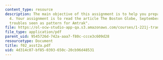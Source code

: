 ```yaml
---
content_type: resource
description: The main objective of this assignment is to help you prepare for Lecture
  4. Your assignment is to read the article The Boston Globe, September 2002, "Acela
  troubles seen as pattern for Amtrak".
file: https://ol-ocw-studio-app-qa.s3.amazonaws.com/courses/1-221j-transportation-systems-fall-2004/4d314c07bf850393650c20cb96d48531_f02_asst2a.pdf
file_type: application/pdf
parent_uid: 9545726d-742a-aaa7-f80c-ccce3c609d28
resourcetype: Document
title: f02_asst2a.pdf
uid: 4d314c07-bf85-0393-650c-20cb96d48531
---
```

